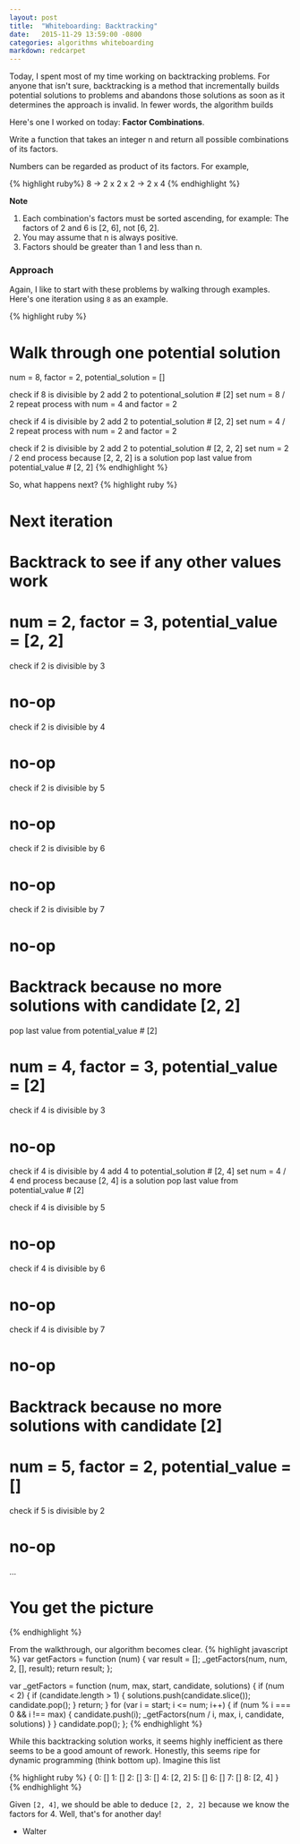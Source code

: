 ```yaml
---
layout: post
title:  "Whiteboarding: Backtracking"
date:   2015-11-29 13:59:00 -0800
categories: algorithms whiteboarding
markdown: redcarpet
---
```

Today, I spent most of my time working on backtracking problems. For anyone that isn't sure, backtracking is a method that incrementally builds potential solutions to problems and abandons those solutions as soon as it determines the approach is invalid. In fewer words, the algorithm builds 

Here's one I worked on today: **Factor Combinations**.

Write a function that takes an integer n and return all possible combinations of its factors.

Numbers can be regarded as product of its factors. For example,

{% highlight ruby%}
8 -> 2 x 2 x 2
  -> 2 x 4
{% endhighlight %}

**Note**

  1. Each combination's factors must be sorted ascending, for example: The factors of 2 and 6 is [2, 6], not [6, 2].
  2. You may assume that n is always positive.
  3. Factors should be greater than 1 and less than n. 

### Approach
Again, I like to start with these problems by walking through examples. Here's one iteration using `8` as an example.

{% highlight ruby %}
# Walk through one potential solution
num = 8, factor = 2, potential_solution = []

check if 8 is divisible by 2
  add 2 to potentional_solution # [2]
  set num = 8 / 2
  repeat process with num = 4 and factor = 2

check if 4 is divisible by 2
  add 2 to potential_solution # [2, 2]
  set num = 4 / 2
  repeat process with num = 2 and factor = 2

check if 2 is divisible by 2
  add 2 to potential_solution # [2, 2, 2]
  set num = 2 / 2
  end process because [2, 2, 2] is a solution
  pop last value from potential_value # [2, 2]
{% endhighlight %}

So, what happens next?
{% highlight ruby %}
# Next iteration
# Backtrack to see if any other values work
# num = 2, factor = 3, potential_value = [2, 2]
check if 2 is divisible by 3
  # no-op
check if 2 is divisible by 4
  # no-op
check if 2 is divisible by 5
  # no-op
check if 2 is divisible by 6
  # no-op
check if 2 is divisible by 7
  # no-op

# Backtrack because no more solutions with candidate [2, 2]
pop last value from potential_value # [2]

# num = 4, factor = 3, potential_value = [2]
check if 4 is divisible by 3
  # no-op
check if 4 is divisible by 4
  add 4 to potential_solution # [2, 4]
  set num = 4 / 4
  end process because [2, 4] is a solution
  pop last value from potential_value # [2]

check if 4 is divisible by 5
  # no-op

check if 4 is divisible by 6
  # no-op

check if 4 is divisible by 7
  # no-op

# Backtrack because no more solutions with candidate [2]
# num = 5, factor = 2, potential_value = []

check if 5 is divisible by 2
  # no-op

...
# You get the picture
{% endhighlight %}

From the walkthrough, our algorithm becomes clear.
{% highlight javascript %}
var getFactors = function (num) {
  var result = [];
  _getFactors(num, num, 2, [], result);
  return result;
};

var _getFactors = function (num, max, start, candidate, solutions) {
  if (num < 2) {
    if (candidate.length > 1) {
      solutions.push(candidate.slice());
      candidate.pop();
    }
    return;
  }
  for (var i = start; i <= num; i++) {
    if (num % i === 0 && i !== max) {
      candidate.push(i);
      _getFactors(num / i, max, i, candidate, solutions)
    }
  }
  candidate.pop();
};
{% endhighlight %}

While this backtracking solution works, it seems highly inefficient as there seems to be a good amount of rework. Honestly, this seems ripe for dynamic programming (think bottom up). Imagine this list 

{% highlight ruby %}
  {
    0: []
    1: []
    2: []
    3: []
    4: [2, 2]
    5: []
    6: []
    7: []
    8: [2, 4]
  }
{% endhighlight %}

Given `[2, 4]`, we should be able to deduce `[2, 2, 2]` because we know the factors for 4. Well, that's for another day!

- Walter
